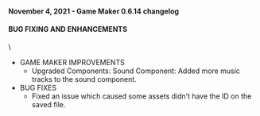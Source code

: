 #### November 4, 2021 - Game Maker 0.6.14 changelog
#### BUG FIXING AND ENHANCEMENTS
\
- GAME MAKER IMPROVEMENTS
    - Upgraded Components: Sound Component: Added more music tracks to the sound component.
- BUG FIXES
    - Fixed an issue which caused some assets didn’t have the ID on the saved file.


